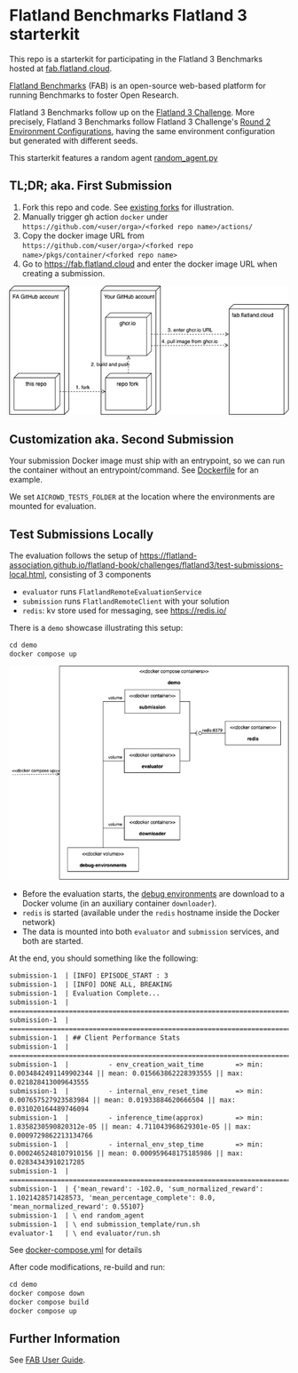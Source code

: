 # Flatland Benchmarks Flatland 3 starterkit

This repo is a starterkit for participating in the Flatland 3 Benchmarks hosted at [fab.flatland.cloud](https://fab.flatland.cloud).

[Flatland Benchmarks](https://github.com/flatland-association/flatland-benchmarks) (FAB) is an open-source web-based platform for running Benchmarks to foster
Open Research.

Flatland 3 Benchmarks follow up on the [Flatland 3 Challenge](https://flatland-association.github.io/flatland-book/challenges/flatland3.html).
More precisely, Flatland 3 Benchmarks follow Flatland 3 Challenge's
[Round 2 Environment Configurations](https://flatland-association.github.io/flatland-book/challenges/flatland3/envconfig.html#round-2), having the same
environment configuration but generated with different seeds.

This starterkit features a random agent [random_agent.py](random_agent.py)

## TL;DR; aka. First Submission

1. Fork this repo and code. See [existing forks](https://github.com/flatland-association/flatland-benchmarks-f3-starterkit/forks) for illustration.
2. Manually trigger gh action `docker`  under `https://github.com/<user/orga>/<forked repo name>/actions/`
3. Copy the docker image URL from `https://github.com/<user/orga>/<forked repo name>/pkgs/container/<forked repo name>`
4. Go to https://fab.flatland.cloud and enter the docker image URL when creating a submission.

![Workflow.drawio.png](docs/Workflow.drawio.png)

## Customization aka. Second Submission

Your submission Docker image must ship with an entrypoint, so we can run the container without an entrypoint/command. See [Dockerfile](Dockerfile) for an
example.

We set `AICROWD_TESTS_FOLDER` at the location where the environments are mounted for evaluation.

## Test Submissions Locally

The evaluation follows the setup of https://flatland-association.github.io/flatland-book/challenges/flatland3/test-submissions-local.html, consisting of 3
components

* `evaluator` runs `FlatlandRemoteEvaluationService`
* `submission` runs `FlatlandRemoteClient` with your solution
* `redis`: kv store used for messaging, see https://redis.io/

There is a `demo` showcase illustrating this setup:

```shell
cd demo
docker compose up
```

![demo.drawio.png](docs/demo.drawio.png)

* Before the evaluation starts, the [debug environments](https://data.flatland.cloud/benchmarks/Flatland3/debug-environments.zip) are download to a Docker
  volume (in an auxiliary container `downloader`).
* `redis` is started (available under the `redis` hostname inside the Docker network)
* The data is mounted into both `evaluator` and `submission` services, and both are started.

At the end, you should something like the following:

```log
submission-1  | [INFO] EPISODE_START : 3
submission-1  | [INFO] DONE ALL, BREAKING
submission-1  | Evaluation Complete...
submission-1  | ====================================================================================================
submission-1  | ====================================================================================================
submission-1  | ## Client Performance Stats
submission-1  | ====================================================================================================
submission-1  |          - env_creation_wait_time        => min: 0.0034842491149902344 || mean: 0.015663862228393555 || max: 0.021828413009643555
submission-1  |          - internal_env_reset_time       => min: 0.007657527923583984 || mean: 0.01933884620666504 || max: 0.031020164489746094
submission-1  |          - inference_time(approx)        => min: 1.8358230590820312e-05 || mean: 4.711043968629301e-05 || max: 0.0009729862213134766
submission-1  |          - internal_env_step_time        => min: 0.0002465248107910156 || mean: 0.000959648175185986 || max: 0.02834343910217285
submission-1  | ====================================================================================================
submission-1  | {'mean_reward': -102.0, 'sum_normalized_reward': 1.1021428571428573, 'mean_percentage_complete': 0.0, 'mean_normalized_reward': 0.55107}
submission-1  | \ end random_agent
submission-1  | \ end submission_template/run.sh
evaluator-1   | \ end evaluator/run.sh
```

See [docker-compose.yml](demo/docker-compose.yml) for details

After code modifications, re-build and run:

```shell
cd demo
docker compose down
docker compose build
docker compose up
```

## Further Information

See [FAB User Guide](https://github.com/flatland-association/flatland-benchmarks/blob/main/docs/USER_GUIDE.md).